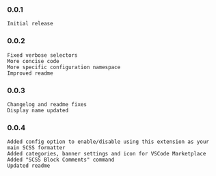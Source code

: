 ### 0.0.1
  
    Initial release  
  
### 0.0.2
  
    Fixed verbose selectors  
    More concise code  
    More specific configuration namespace  
    Improved readme  
  
### 0.0.3
  
    Changelog and readme fixes  
    Display name updated  
  
### 0.0.4
  
    Added config option to enable/disable using this extension as your main SCSS formatter  
    Added categories, banner settings and icon for VSCode Marketplace  
    Added "SCSS Block Comments" command  
    Updated readme  




  